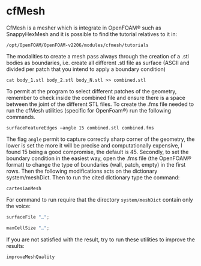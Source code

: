 # cfMesh 

CfMesh is a mesher which is integrate in OpenFOAM® such as
SnappyHexMesh and it is possible to find the tutorial relatives to it
in:

```console
/opt/OpenFOAM/OpenFOAM-v2206/modules/cfmesh/tutorials
```

The modalities to create a mesh pass always through the creation of a .stl
bodies as boundaries, i.e. create all different .stl file as surface
(ASCII and divided per patch that you intend to apply a boundary
condition)

```console
cat body_1.stl body_2.stl body_N.stl >> combined.stl
```

To permit at the program to select different patches of the geometry,
remember to check inside the combined file and ensure there is a space
between the joint of the different STL files. To create the .fms file
needed to run the cfMesh utilities (specific for OpenFoam®) run the
following commands.

```console
surfaceFeatureEdges –angle 15 combined.stl combined.fms
```

The flag ```angle``` permit to capture correctly sharp corner of
the geometry, the lower is set the more it will be precise and
computationally expensive, I found 15 being a good compromise, the
default is 45. Secondly, to set the boundary condition in the easiest
way, open the .fms file (the OpenFOAM® format) to change the type of
boundaries (wall, patch, empty) in the first rows. Then the following
modifications acts on the dictionary system/meshDict. Then to run the
cited dictionary type the command:

```console
cartesianMesh
```

For command to run require that the directory ```system/meshDict``` contain
only the voice:
```c++
surfaceFile "…";

maxCellSize "…";
```
If you are not satisfied with the result, try to run these utilities to
improve the results:

```console
improveMeshQuality
```